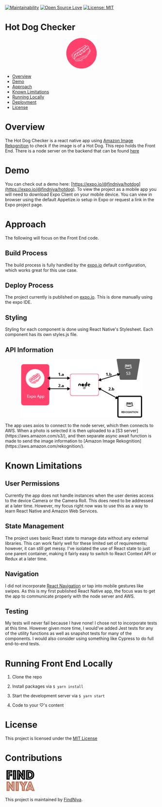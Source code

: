 
[![Maintainability](https://api.codeclimate.com/v1/badges/3c9abc71b701bf9e9945/maintainability)](https://codeclimate.com/github/np6176a/client-hotdog/maintainability)
[![Open Source Love](https://badges.frapsoft.com/os/v2/open-source.svg?v=103)](https://github.com/ellerbrock/open-source-badges/)
[![License: MIT](https://img.shields.io/badge/License-MIT-yellow.svg)](https://opensource.org/licenses/MIT)

# Hot Dog Checker

<p align="center">
  <img src="readme_images/icon.png" width="100">
</p>

* [Overview](#overview)
* [Demo](#demo)
* [Approach](#approach)
* [Known Limitations](#known-limitations)
* [Running Locally](#running-locally)
* [Deployment](#deployment)
* [License](#license)

# Overview

The Hot Dog Checker is a react native app using [Amazon Image Rekognition](https://aws.amazon.com/rekognition/) to
check if the image is of a Hot Dog. This repo holds the Front End. There is a node server on the backend that
can be found [here](https://github.com/np6176a/server-hotdog)  

# Demo

You can check out a demo here: [https://expo.io/@findniya/hotdog](https://expo.io/@findniya/hotdog).
To view the project as a mobile app you will need to download Expo Client on your mobile device.
You can view in browser using the default Appetize.io setup in Expo or request a link in the Expo project page. 

# Approach
The following will focus on the Front End code.

## Build Process

The build process is fully handled by the [expo.io](https://expo.io/) default configuration, which works great for this use case.

## Deploy Process

The project currently is published on [expo.io](https://expo.io/@findniya/hotdog). This is done manually using the expo IDE.

## Styling

Styling for each component is done using React Native's Stylesheet. Each component has its own
styles.js file.

## API Information
<p align="center">
  <img src="readme_images/api.png" width="400">
</p>
The app uses axios to connect to the node server, which then connects to AWS.
When a photo is selected it is then uploaded to a [S3 server](https://aws.amazon.com/s3/), and then separate async await function
is made to send the image information to [Amazon Image Rekognition](https://aws.amazon.com/rekognition/).

# Known Limitations

## User Permissions
Currently the app does not handle instances when the user denies access to the device Camera or the Camera Roll.
This does need to be addressed at a later time. However, my focus right now was to use this as a way to learn React Native and
Amazon Web Services.

## State Management
The project uses basic React state to manage data without any external libraries. This
can work fairly well for these limited set of requirements; however, it can still
get messy. I've isolated the use of React state to just one parent container, making it fairly easy
to switch to React Context API or Redux at a later time.

## Navigation
I did not incorporate [React Navigation](https://github.com/react-navigation/react-navigation) or tap into mobile
gestures like swipes. As this is my first published React Native app, the focus was to get the app to communicate
properly with the node server and AWS.

## Testing
My tests will never fail because I have none! I chose not to incorporate tests at this time. 
However given more time, I would've added Jest tests for any of the utility functions as well as snapshot tests for many of the components.
I would also consider using something like Cypress to do full end-to-end tests.

# Running Front End Locally

1. Clone the repo

1. Install packages via `$ yarn install`

1. Start the development server via `$ yarn start`

1. Code to your ♡'s content

# License

This project is licensed under the [MIT License](./LICENSE)

# Contributions

![FindNiya Logo](readme_images/logo-fn2.png)

This project is maintained by [FindNiya](https://www.findniya.com/). 
